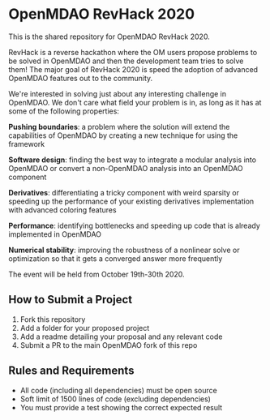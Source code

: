 # OpenMDAO RevHack 2020

This is the shared repository for OpenMDAO RevHack 2020. 

RevHack is a reverse hackathon where the OM users propose problems to be solved in OpenMDAO and then the development team tries to solve them! 
The major goal of RevHack 2020 is speed the adoption of advanced OpenMDAO features out to the community. 

We're interested in solving just about any interesting challenge in OpenMDAO. 
We don't care what field your problem is in, as long as it has at some of the following properties: 

**Pushing boundaries**: a problem where the solution will extend the capabilities of OpenMDAO by creating a new technique for using the framework 

**Software design**: finding the best way to integrate a modular analysis into OpenMDAO or convert a non-OpenMDAO analysis into an OpenMDAO component 

**Derivatives**: differentiating a tricky component with weird sparsity or speeding up the performance of your existing derivatives implementation with advanced coloring features

**Performance**: identifying bottlenecks and speeding up code that is already implemented in OpenMDAO 

**Numerical stability**: improving the robustness of a nonlinear solve or optimization so that it gets a converged answer more frequently


The event will be held from October 19th-30th 2020. 

## How to Submit a Project

1. Fork this repository
2. Add a folder for your proposed project
3. Add a readme detailing your proposal and any relevant code
4. Submit a PR to the main OpenMDAO fork of this repo

## Rules and Requirements

- All code (including all dependencies) must be open source 
- Soft limit of 1500 lines of code (excluding dependencies)
- You must provide a test showing the correct expected result

